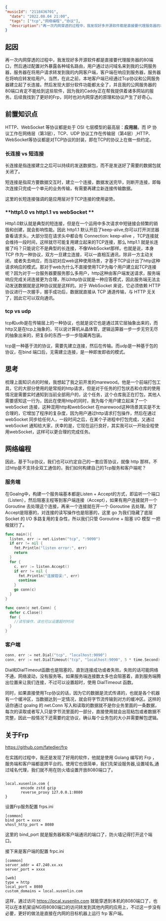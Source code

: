 ```json
{
"musicId": "2118436701",
  "date": "2022.08.04 21:00",
  "tags": ["tcp","网络编程","协议"],
  "description":"再一次内网穿透的过程中，我发现好多开源软件都是直接要代理服务器的80端口，然后通过配置对外暴露各种域名路由，用户通过访问域名来到我的公网服务器，服务器在将用户请求转发到我的内网客户端，客户端在响应到服务器，服务器在将响应转发给用户。当然，在此之前，本地客户端已经通过Tcp协议和公网服务器建立起了长连接。然后发现大部分软件功能都太全了，并且我的公网服务器的80端口肯定不能给到这些软件，因为我的Caddy正在帮我提供着诸多网站的服务。后续我找到了更好的Frp，同时也对内网穿透的原理和协议产生了好奇心。"
}
```

## 起因

再一次内网穿透的过程中，我发现好多开源软件都是直接要代理服务器的80端口，然后通过配置对外暴露各种域名路由，用户通过访问域名来到我的公网服务器，服务器在将用户请求转发到我的内网客户端，客户端在响应到服务器，服务器在将响应转发给用户。当然，在此之前，本地客户端已经通过Tcp协议和公网服务器建立起了长连接。然后发现大部分软件功能都太全了，并且我的公网服务器的80端口肯定不能给到这些软件，因为我的Caddy正在帮我提供着诸多网站的服务。后续我找到了更好的Frp，同时也对内网穿透的原理和协议产生了好奇心。

## 前置知识点

HTTP、WebSocket 等协议都是处于 OSI 七层模型的最高层：**应用层**。而 IP 协议工作在网络层（第3层），TCP、UDP 协议工作在传输层（第4层）,HTTP、WebSocket等协议都是对TCP协议的封装，即在TCP的协议上在做一些约定。

### **长连接 vs 短连接**

长连接是指连接建立之后可以持续的发送数据包，而不是发送好了需要的数据包就关闭了。

短连接是指双方要数据交互时，建立一个连接，数据发送完毕，则断开连接，即每次连接只完成一个单元的业务传输，有需要再建立新连接传输数据。

这里的长短连接强调的是应用层对于TCP连接的使用姿势。

### **http1.0 vs http1.1 vs webSocket **

Http1.0默认就是典型的短连接，但是在一个运用中多次请求中短链接会频繁的销毁和创建，就会影响性能。因此 http1.1 默认开启了keep-alive,你可以打开浏览器查看请求头，大部分现在请求头中都会有 Connection: keep-alive ，TCP连接就会维持一段时间，这样就尽可能复用建立起来的TCP连接，那么  http1.1 就是长连接了吗？只能说它不是典型的长连接，不像WebSocket那样。也就是说，本身 TCP 作为一种协议，双方一旦建立连接，可以一直相互通讯，除非一方主动关闭，或者失去响应，而当初对应web这种使用场景，才基于TCP设计出了http这种请求响应的模式。那对于web为什么不直接使用TCP为每个用户建立起TCP连接呢？因为对于一台服务器要服务那么多用户，http这种由客户端发送请求，服务端响应完成关闭连接更为合理，所以http协议就是一种应答模式，因此服务端无法主动发送数据就是这种协议就是这样的。对于 WebSocket 来说，它必须依赖 HTTP 协议进行一次握手，握手成功后，数据就直接从 TCP 通道传输，与 HTTP 无关了，因此它可以双向通讯。

### tcp vs udp

tcp和udb是在传输层上的一种协议，也就是说它也是通过其它层抽象出来的，而http又是在tcp上抽象的，可以说计算机从晶体管，逻辑运算器一步一步无穷无尽的抽象出来的，把复杂的东西一步一步隐藏再包装。

tcp是一种基于流的协议，需要先建立连接，然后在传输。而udp是一种基于包的协议，在bind 端口后，无需建立连接，是一种即发即收的模式。

## 思考

梳理上面知识点的时候，我想起了我之前开发的marewood。他是一个前端打包工具，它的大部分使用的是常规的http请求，但是对于任务的打包状态和仓库的使用情况是需要实时通知到当前全部用户的，这个任务，这个仓库我正在打包，其他人需要感知这一行为，因此在使用http的同时，我为每个用户建立起来了一个webSocket 连接，这种混用http和webSocket 在marewood这种场景其实是不太合理的，它增加了程序的复杂度，因为用户通过http请求打包操作，然后在通过webSocket 同步给任何人，一段时间之后，在某个子进程中打包完成，又通过webSocket 通知给大家，庆幸的是，它现在运行良好，其实我可以一开始全程使用webSocket，这样可以更合理的完成任务。

## 网络编程

因此，基于Tcp协议，我们也可以约定自己的一套应答协议，就像 http 那样。不过http是不支持全双工通信的，我们如何构建自己的Tcp服务和客户端呢？

### 服务端

在Goalng中，构建一个服务端基本都是Listen + Accept的方式，即监听一个端口（Listen），然后阻塞主程等到客户端连接（Accept），如果有用户连接就开一个 Goroutine 去处理这个连接，再来一个连接就在开一个 Goroutine 去处理。除了Accept是阻塞的，对连接的读写操作也是阻塞的，这里 go 为我们隐藏了底层 Socket 的 I/O 多路复用的复杂性，所以我们只管 Goroutine + 阻塞 I/O 模型 一把梭就行了。

```go
func main(){
  listen, err := net.Listen("tcp", ":9090") 
  if err != nil { 
    fmt.Println("listen error:", err) 
    return 
  } 
  for { 
    c, err := listen.Accept() 
    if err != nil { 
      fmt.Println("连接错误:", err) 
      continue
    } 
    go conn(c) 
  }
}

func conn(c net.Conn) { 
  defer c.Close() 
  for { 
    //读写操作，读也可以设置超时时间
  } 
}
```

### 客户端

```go
conn, err := net.Dial("tcp", "localhost:9090")
conn, err := net.DialTimeout("tcp", "localhost:9090", 5 * time.Second)
```

Dial和DialTimeout函数也是阻塞的，直到连接成功或者失败。失败的话可能网络不通，网络波动，没有服务等。如果服务端连接数太多也会阻塞着，直到服务端腾出位置来让我们连接，不过可以设置超时，使用 DialTimeout 函数。

同时，如果直接使用Tcp协议的话，因为它的数据是流式传递的，也就是各个机器有一个缓冲区，当数据达到一定情况，就会将字节流传输到对方的缓冲区。这样的话你通过 goalng 的 net.Conn 写入和读取的数据就不是你业务里面的一条数据，每次的读取或者写入只是字节流里面的一部分，直接使用就会出现粘包或者数据不完整，因此一般情况下还需要约定协议，确认每个业务包的大小并需要解包逻辑。

## 关于Frp

https://github.com/fatedier/frp

在实践的过程中，我还是发现了好用的软件，他就是使用 Golang 编写的 Frp ，服务端和客户端都是跨平台的。使用它也很简单，我们先架设服务器,设置域名,通过域名代理，我们就不用在防火墙设置开放8080端口了。

```

local.xusenlin.com {
       encode zstd gzip
       reverse_proxy 127.0.0.1:8080
}
```

设置Frp服务配置 frps.ini

```
[common]
bind_port = xxxx
vhost_http_port = 8080
```

这里的 bind_port 就是服务器和客户端通讯的端口了，防火墙记得打开这个端口。

接下来是客户端的配置 frpc.ini

```
[common]
server_addr = 47.240.xx.xx
server_port = xxxx

[web]
type = http
local_port = 8080
custom_domains = local.xusenlin.com                              
```

这样，通过访问 https://local.xusenlin.com 就能穿透到本机的8080端口了，也可以在本机架设NG将8080端口的访问转发到其他内网的应用上，不过这一步没有必要，更好的做法是直接在内网的目标机器上运行 frp 客户端。
